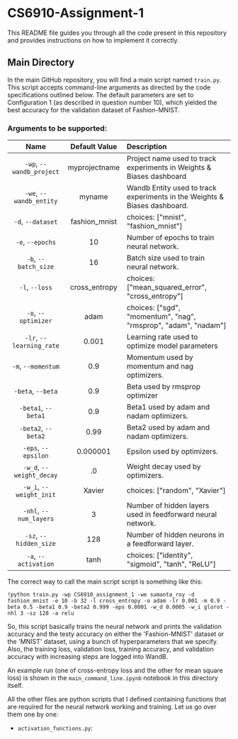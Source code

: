 # CS6910-Assignment-1

This README file guides you through all the code present in this repository and provides instructions on how to implement it correctly.

## Main Directory

In the main GitHub repository, you will find a main script named `train.py`. This script accepts command-line arguments as directed by the code specifications outlined below. The default parameters are set to Configuration 1 (as described in question number 10), which yielded the best accuracy for the validation dataset of Fashion-MNIST.

### Arguments to be supported:

| Name | Default Value | Description |
| :---: | :-------------: | :----------- |
| `-wp`, `--wandb_project` | myprojectname | Project name used to track experiments in Weights & Biases dashboard |
| `-we`, `--wandb_entity` | myname  | Wandb Entity used to track experiments in the Weights & Biases dashboard. |
| `-d`, `--dataset` | fashion_mnist | choices:  ["mnist", "fashion_mnist"] |
| `-e`, `--epochs` | 10 |  Number of epochs to train neural network.|
| `-b`, `--batch_size` | 16 | Batch size used to train neural network. | 
| `-l`, `--loss` | cross_entropy | choices:  ["mean_squared_error", "cross_entropy"] |
| `-o`, `--optimizer` | adam | choices:  ["sgd", "momentum", "nag", "rmsprop", "adam", "nadam"] | 
| `-lr`, `--learning_rate` | 0.001 | Learning rate used to optimize model parameters | 
| `-m`, `--momentum` | 0.9 | Momentum used by momentum and nag optimizers. |
| `-beta`, `--beta` | 0.9 | Beta used by rmsprop optimizer | 
| `-beta1`, `--beta1` | 0.9 | Beta1 used by adam and nadam optimizers. | 
| `-beta2`, `--beta2` | 0.99 | Beta2 used by adam and nadam optimizers. |
| `-eps`, `--epsilon` | 0.000001 | Epsilon used by optimizers. |
| `-w_d`, `--weight_decay` | .0 | Weight decay used by optimizers. |
| `-w_i`, `--weight_init` | Xavier | choices:  ["random", "Xavier"] | 
| `-nhl`, `--num_layers` | 3 | Number of hidden layers used in feedforward neural network. | 
| `-sz`, `--hidden_size` | 128 | Number of hidden neurons in a feedforward layer. |
| `-a`, `--activation` | tanh | choices:  ["identity", "sigmoid", "tanh", "ReLU"] |

The correct way to call the main script script is something like this:

```!python train.py -wp CS6910_assignment_1 -we sumanta_roy -d fashion_mnist -e 10 -b 32 -l cross_entropy -o adam -lr 0.001 -m 0.9 -beta 0.5 -beta1 0.9 -beta2 0.999 -eps 0.0001 -w_d 0.0005 -w_i glorot -nhl 3 -sz 128 -a relu```

So, this script basically trains the neural network and prints the validation accuracy and the testy accuracy on either the 'Fashion-MNIST' dataset or the 'MNIST' dataset, using a bunch of hyperparameters that we specify. Also, the training loss, validation loss, training accuracy, and validation accuracy with increasing steps are logged into WandB. 

An example run (one of cross-entropy loss and the other for mean square loss) is shown in the ```main_command_line.ipynb``` notebook in this directory itself.

All the other files are python scripts that I defined containing functions that are required for the neural network working and training. Let us go over them one by one:

- ```activation_functions.py```: 


